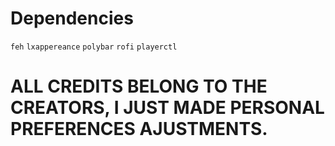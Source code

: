 # Dependencies
`feh`
`lxappereance`
`polybar`
`rofi`
`playerctl`

# ALL CREDITS BELONG TO THE CREATORS, I JUST MADE PERSONAL PREFERENCES AJUSTMENTS.
